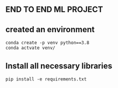 ## END TO END ML PROJECT

## created an environment
```
conda create -p venv python==3.8
conda actvate venv/
```

## Install all necessary libraries
```
pip install -e requirements.txt
```